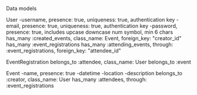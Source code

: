 Data models

User
-username, presence: true, uniqueness: true, authentication key
-email, presence: true, uniqueness: true, authentication key
-password, presence: true, includes upcase downcase num symbol, min 6 chars
has_many :created_events, class_name: Event, foreign_key: "creator_id"
has_many :event_registrations
has_many :attending_events, through: :event_registrations, foreign_key: "attendee_id"

EventRegistration
belongs_to :attendee, class_name: User
belongs_to :event

Event
-name, presence: true
-datetime
-location
-description
belongs_to :creator, class_name: User
has_many :attendees, through: :event_registrations
